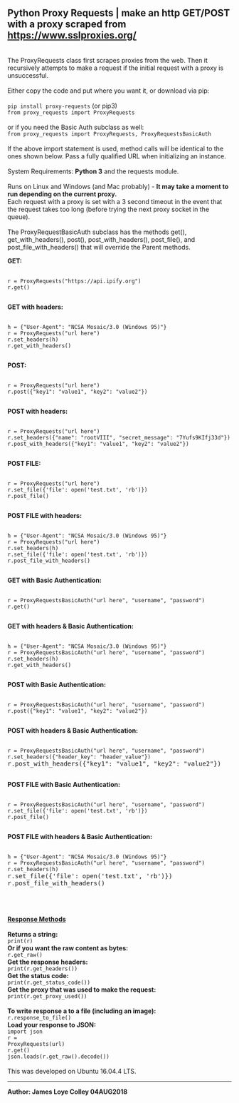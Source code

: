 ## Python Proxy Requests | make an http GET/POST with a proxy scraped from https://www.sslproxies.org/
<br>
The ProxyRequests class first scrapes proxies from the web. Then it recursively attempts to make a request if the initial request with a proxy is unsuccessful.
<br><br>
Either copy the code and put where you want it, or download via pip:
<br><br>
<code>pip install proxy-requests</code>  (or pip3)
<br>
<code>from proxy_requests import ProxyRequests</code>
<br><br>
or if you need the Basic Auth subclass as well:
<br>
<code>from proxy_requests import ProxyRequests, ProxyRequestsBasicAuth</code>
<br><br>
If the above import statement is used, method calls will be identical to the ones shown below. Pass a fully qualified URL when initializing an instance.
<br><br>
System Requirements: <b>Python 3</b> and the requests module.
<br><br>
Runs on Linux and Windows (and Mac probably) - <b>It may take a moment to run depending on the current proxy.</b>
<br>
Each request with a proxy is set with a 3 second timeout in the event that the request takes too long (before trying the next proxy socket in the queue).
<br><br>
The ProxyRequestBasicAuth subclass has the methods get(), get_with_headers(), post(), post_with_headers(), post_file(), and post_file_with_headers() that will override the Parent methods.
<br>

<b>GET:</b>
<pre>
    <code>
r = ProxyRequests("https://api.ipify.org")
r.get()
    </code>
</pre>

<b>GET with headers:</b>
<pre>
    <code>
h = {"User-Agent": "NCSA Mosaic/3.0 (Windows 95)"}
r = ProxyRequests("url here")
r.set_headers(h)
r.get_with_headers()
    </code>
</pre>

<b>POST:</b>
<pre>
    <code>
r = ProxyRequests("url here")
r.post({"key1": "value1", "key2": "value2"})
    </code>
</pre>

<b>POST with headers:</b>
<pre>
    <code>
r = ProxyRequests("url here")
r.set_headers({"name": "rootVIII", "secret_message": "7Yufs9KIfj33d"})
r.post_with_headers({"key1": "value1", "key2": "value2"})
    </code>
</pre>

<b>POST FILE:</b>
<pre>
    <code>
r = ProxyRequests("url here")
r.set_file({'file': open('test.txt', 'rb')})
r.post_file()
    </code>
</pre>

<b>POST FILE with headers:</b>
<pre>
    <code>
h = {"User-Agent": "NCSA Mosaic/3.0 (Windows 95)"}
r = ProxyRequests("url here")
r.set_headers(h)
r.set_file({'file': open('test.txt', 'rb')})
r.post_file_with_headers()
    </code>
</pre>

<b>GET with Basic Authentication:</b>
<pre>
    <code>
r = ProxyRequestsBasicAuth("url here", "username", "password")
r.get()
    </code>
</pre>

<b>GET with headers & Basic Authentication:</b>
<pre>
    <code>
h = {"User-Agent": "NCSA Mosaic/3.0 (Windows 95)"}
r = ProxyRequestsBasicAuth("url here", "username", "password")
r.set_headers(h)
r.get_with_headers()
    </code>
</pre>

<b>POST with Basic Authentication:</b>
<pre>
    <code>
r = ProxyRequestsBasicAuth("url here", "username", "password")
r.post({"key1": "value1", "key2": "value2"})
    </code>
</pre>

<b>POST with headers & Basic Authentication:</b>
<pre>
    <code>
r = ProxyRequestsBasicAuth("url here", "username", "password")
r.set_headers({"header_key": "header_value"})</code>
r.post_with_headers({"key1": "value1", "key2": "value2"})
    </code>
</pre>

<b>POST FILE with Basic Authentication:</b>
<pre>
    <code>
r = ProxyRequestsBasicAuth("url here", "username", "password")
r.set_file({'file': open('test.txt', 'rb')})
r.post_file()
    </code>
</pre>

<b>POST FILE with headers & Basic Authentication:</b>
<pre>
    <code>
h = {"User-Agent": "NCSA Mosaic/3.0 (Windows 95)"}
r = ProxyRequestsBasicAuth("url here", "username", "password")
r.set_headers(h)</code>
r.set_file({'file': open('test.txt', 'rb')})
r.post_file_with_headers()
    </code>
</pre>
<br><br>
<u><b>Response Methods</b></u>
<br><br>
  <b>Returns a string:</b>
<br>
<code>print(r)</code>
<br>
<b>Or if you want the raw content as bytes: </b>
<br>
<code>r.get_raw()</code>
<br>
<b>Get the response headers:</b>
<br>
<code>print(r.get_headers())</code>
<br>
<b>Get the status code:</b>
<br>
<code>print(r.get_status_code())</code>
<br>
<b>Get the proxy that was used to make the request:</b>
<br>
<code>print(r.get_proxy_used())</code>
<br>
<br>
<b>To write response a to a file (including an image):</b>
<br>
<code>r.response_to_file()</code>
<br>
<b>Load your response to JSON: </b>
<br>
<code>import json</code>
<br>
<code>r = ProxyRequests(url)</code>
<br>
<code>r.get()</code>
<br>
<code>json.loads(r.get_raw().decode())</code>
<br><br>
This was developed on Ubuntu 16.04.4 LTS.
<hr>
<b>Author: James Loye Colley  04AUG2018</b><br><br>

